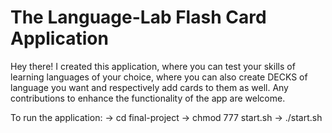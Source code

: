 # The Language-Lab Flash Card Application


Hey there!
I created this application, where you can test your skills of learning languages of your choice, where you can also create DECKS of language you want and respectively add cards to them as well.
Any contributions to enhance the functionality of the app are welcome.

To run the application: 
-> cd final-project
-> chmod 777 start.sh
-> ./start.sh
